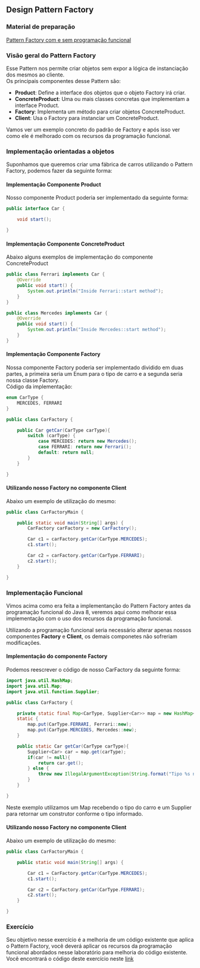 ## Design Pattern Factory

### Material de preparação
[Pattern Factory com e sem programação funcional](https://www.sourcecodeexamples.net/2018/05/refactoring-factory-design-pattern-with.html)

### Visão geral do Pattern Factory
Esse Pattern nos permite criar objetos sem expor a lógica de instanciação dos mesmos ao cliente.<br/>
Os principais componentes desse Pattern são:
 * **Product**: Define a interface dos objetos que o objeto Factory irá criar.
 * **ConcreteProduct**: Uma ou mais classes concretas que implementam a interface Product.
 * **Factory**: Implementa um método para criar objetos ConcreteProduct.
 * **Client**: Usa o Factory para instanciar um ConcreteProduct.
 
Vamos ver um exemplo concreto do padrão de Factory e após isso ver como ele é melhorado com os recursos da programação funcional.

### Implementação orientadas a objetos
Suponhamos que queremos criar uma fábrica de carros utilizando o Pattern Factory, podemos fazer da seguinte forma:

#### Implementação Componente Product
Nosso componente Product poderia ser implementado da seguinte forma:
```java
public interface Car {

    void start();

}
```

#### Implementação Componente ConcreteProduct
Abaixo alguns exemplos de implementação do componente ConcreteProduct
```java
public class Ferrari implements Car {
    @Override
    public void start() {
        System.out.println("Inside Ferrari::start method");
    }
}
```

```java
public class Mercedes implements Car {
    @Override
    public void start() {
        System.out.println("Inside Mercedes::start method");
    }
}
```

#### Implementação Componente Factory
Nossa componente Factory poderia ser implementado dividido em duas partes, a primeira seria um Enum para o tipo de carro e a segunda seria nossa classe Factory.<br/>
Código da implementação:
```java
enum CarType {
    MERCEDES, FERRARI
}
```

```java
public class CarFactory {

    public Car getCar(CarType carType){
        switch (carType) {
            case MERCEDES: return new Mercedes();
            case FERRARI: return new Ferrari();
            default: return null;
        }
    }

}
```

#### Utilizando nosso Factory no componente Client
Abaixo um exemplo de utilização do mesmo:
```java
public class CarFactoryMain {

    public static void main(String[] args) {
        CarFactory carFactory = new CarFactory();

        Car c1 = carFactory.getCar(CarType.MERCEDES);
        c1.start();

        Car c2 = carFactory.getCar(CarType.FERRARI);
        c2.start();
    }

}
```

### Implementação Funcional
Vimos acima como era feita a implementanção do Pattern Factory antes da programação funcional do Java 8, 
veremos aqui como melhorar essa implementação com o uso dos recursos da programação funcional.<br/>

Utilizando a programação funcional seria necessário alterar apenas nossos componentes **Factory** e **Client**, os demais componetes não sofreriam modificações. 

#### Implementação do componente Factory
Podemos reescrever o código de nosso CarFactory da seguinte forma:
```java
import java.util.HashMap;
import java.util.Map;
import java.util.function.Supplier;

public class CarFactory {

    private static final Map<CarType, Supplier<Car>> map = new HashMap<>();
    static {
        map.put(CarType.FERRARI, Ferrari::new);
        map.put(CarType.MERCEDES, Mercedes::new);
    }

    public static Car getCar(CarType carType){
        Supplier<Car> car = map.get(carType);
        if(car != null){
            return car.get();
        } else {
            throw new IllegalArgumentException(String.format("Tipo %s não cadastrado!", carType));
        }
    }

}
```
Neste exemplo utilizamos um Map recebendo o tipo do carro e um Supplier para retornar um construtor conforme o tipo informado.

#### Utilizando nosso Factory no componente Client
Abaixo um exemplo de utilização do mesmo:
```java
public class CarFactoryMain {

    public static void main(String[] args) {

        Car c1 = CarFactory.getCar(CarType.MERCEDES);
        c1.start();

        Car c2 = CarFactory.getCar(CarType.FERRARI);
        c2.start();
    }

}
```

### Exercício
Seu objetivo nesse exercício é a melhoria de um código existente que aplica o Pattern Factory, você deverá aplicar os recursos da programação funcional abordados nesse laboratório para melhoria do código existente.<br/>
Você encontrará o código deste exercício neste [link](./exercicio)
